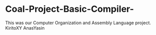 # Coal-Project-Basic-Compiler-
This was our Computer Organization and Assembly Language project.
KiritoXY
AnasYasin
